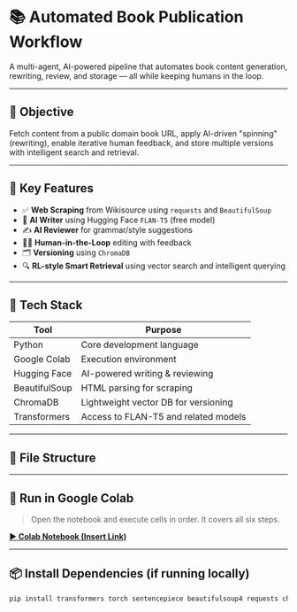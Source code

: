 # 📚 Automated Book Publication Workflow

A multi-agent, AI-powered pipeline that automates book content generation, rewriting, review, and storage — all while keeping humans in the loop.

---

## 🎯 Objective

Fetch content from a public domain book URL, apply AI-driven "spinning" (rewriting), enable iterative human feedback, and store multiple versions with intelligent search and retrieval.

---

## 🧠 Key Features

- ✅ **Web Scraping** from Wikisource using `requests` and `BeautifulSoup`
- 🤖 **AI Writer** using Hugging Face `FLAN-T5` (free model)
- ✍️ **AI Reviewer** for grammar/style suggestions
- 🧑‍💻 **Human-in-the-Loop** editing with feedback
- 🗂️ **Versioning** using `ChromaDB`
- 🔍 **RL-style Smart Retrieval** using vector search and intelligent querying

---

## 🔧 Tech Stack

| Tool            | Purpose                                |
|-----------------|----------------------------------------|
| Python          | Core development language              |
| Google Colab    | Execution environment                  |
| Hugging Face    | AI-powered writing & reviewing         |
| BeautifulSoup   | HTML parsing for scraping              |
| ChromaDB        | Lightweight vector DB for versioning   |
| Transformers    | Access to FLAN-T5 and related models   |

---

## 📁 File Structure


---

## 🚀 Run in Google Colab

> Open the notebook and execute cells in order. It covers all six steps.

**[▶️ Colab Notebook (Insert Link)](https://colab.research.google.com/drive/...)**

---

## 📦 Install Dependencies (if running locally)

```bash
pip install transformers torch sentencepiece beautifulsoup4 requests chromadb
